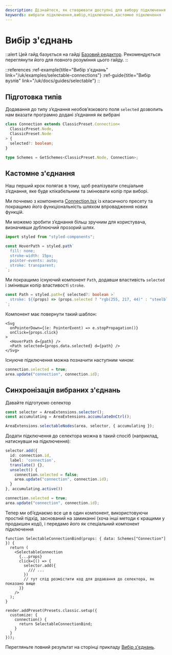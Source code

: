 ```yaml
---
description: Дізнайтеся, як створювати доступні для вибору підключення за допомогою цього вичерпного гайду. Дотримуйтеся покрокових інструкцій і фрагментів коду, щоб змінити тип підключення, включивши необов’язкове поле «вибрано» та програмно вибираючи підключення
keywords: вибрати підключення,вибір,підключення,кастомне підключення
---
```


# Вибір з'єднань

::alert
Цей гайд базується на гайді [Базовий редактор](/uk/docs/guides/basic). Рекомендується переглянути його для повного розуміння цього гайду.
::

::references
:ref-example{title="Вибір з'єднань" link="/uk/examples/selectable-connections"}
:ref-guide{title="Вибір вузлів" link="/uk/docs/guides/selectable"}
::

## Підготовка типів

Додавання до типу з’єднання необов’язкового поля `selected` дозволить нам вказати програмно додані з’єднання як вибрані

```ts
class Connection extends ClassicPreset.Connection<
  ClassicPreset.Node,
  ClassicPreset.Node
> {
  selected?: boolean;
}

type Schemes = GetSchemes<ClassicPreset.Node, Connection>;
```

## Кастомне з'єднання

Наш перший крок полягає в тому, щоб реалізувати спеціальне з’єднання, яке буде клікабельним та змінювати колір при виборі.

Ми почнемо з компонента [Connection.tsx](https://github.com/retejs/react-plugin/blob/next/src/presets/classic/components/Connection.tsx) із класичного пресету та покращимо його функціональність шляхом впровадження нових функцій.

Ми можемо зробити з’єднання більш зручним для користувача, визначивши дублюючий прозорий шлях.

```ts
import styled from "styled-components";

const HoverPath = styled.path`
  fill: none;
  stroke-width: 15px;
  pointer-events: auto;
  stroke: transparent;
`;
```

Ми покращимо існуючий компонент `Path`, додавши властивість `selected` і змінивши колір властивості `stroke`.

```ts
const Path = styled.path<{ selected?: boolean >`
  stroke: ${(props) => (props.selected ? "rgb(255, 217, 44)" : "steelblue")};
`;

```

Компонент має повернути такий шаблон:

```tsx
<Svg
  onPointerDown={(e: PointerEvent) => e.stopPropagation()}
  onClick={props.click}
>
  <HoverPath d={path} />
  <Path selected={props.data.selected} d={path} />
</Svg>
```


Існуюче підключення можна позначити наступним чином:

```ts
connection.selected = true;
area.update("connection", connection.id);
```

## Синхронізація вибраних з'єднань

Давайте підготуємо селектор

```ts
const selector = AreaExtensions.selector();
const accumulating = AreaExtensions.accumulateOnCtrl();

AreaExtensions.selectableNodes(area, selector, { accumulating });
```

Додати підключення до селектора можна в такий спосіб (наприклад, натиснувши на підключення):

```ts
selector.add({
  id: connection.id,
  label: 'connection',
  translate() {},
  unselect() {
    connection.selected = false;
    area.update("connection", connection.id);
  }
}, accumulating.active())

connection.selected = true;
area.update("connection", connection.id);
```

Тепер ми об’єднаємо все це в один компонент, використовуючи простий підхід, заснований на замиканні (хоча інші методи є кращими у продакшен коді), і передамо його як спеціальний компонент підключення

```tsx
function SelectableConnectionBind(props: { data: Schemes["Connection"] }) {
  return (
    <SelectableConnection
      {...props}
      click={() => {
        selector.add({
          /// ...
        })
        // тут слід розмістити код для додавання до селектора, як показано вище
      }}
    />
  );
}

render.addPreset(Presets.classic.setup({
  customize: {
    connection() {
      return SelectableConnectionBind;
    }
  }
}));
```

Перегляньте повний результат на сторінці прикладу [Вибір з'єднань](/uk/examples/selectable-connections).
